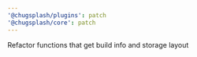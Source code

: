 ```yaml
---
'@chugsplash/plugins': patch
'@chugsplash/core': patch
---
```


Refactor functions that get build info and storage layout
